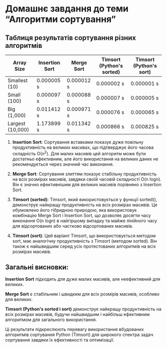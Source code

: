 # Домашнє завдання до теми “Алгоритми сортування”

## Таблиця результатів сортування різних алгоритмів

| Array Size       | Insertion Sort | Merge Sort | Timsort (Python's sorted) | Timsort (Python's sort) |
| ---------------- | -------------- | ---------- | ------------------------- | ----------------------- |
| Smallest (10)    | 0.000005 s     | 0.000012 s | 0.000002 s                | 0.000001 s              |
| Small (100)      | 0.000097 s     | 0.000088 s | 0.000007 s                | 0.000005 s              |
| Big (1,000)      | 0.011412 s     | 0.000971 s | 0.000076 s                | 0.000065 s              |
| Largest (10,000) | 1.173899 s     | 0.011342 s | 0.000866 s                | 0.000825 s              |

1. **Insertion Sort**: Сортування вставками показує дуже повільну продуктивність
   на великих масивах, що підтверджує його часова складність O($n^2$). Для малих
   масивів цей алгоритм може бути достатньо ефективним, але його використання на
   великих даних не рекомендується через значний час виконання.

2. **Merge Sort**: Сортування злиттям показує стабільну продуктивність на всіх
   розмірах масивів, завдяки своїй часовій складності O(n logn). Він є значно
   ефективнішим для великих масивів порівняно з Insertion Sort.

3. **Timsort (sorted)**: Timsort, який використовується у функції sorted(),
   демонструє найкращу продуктивність на всіх розмірах масивів. Це обумовлено
   його гібридною природою, яка використовує комбінацію Merge Sort і Insertion
   Sort, що дозволяє досягти часу виконання O(n logn) в найгіршому випадку та
   майже лінійного часу для відсортованих або частково відсортованих масивів.

4. **Timsort (sort)**: Цей варіант Timsort, що використовується методом sort,
   має аналогічну продуктивність з Timsort (методом sorted). Він також є
   найшвидшим серед усіх протестованих алгоритмів на всіх розмірах масивів.

## Загальні висновки:

**Insertion Sort** підходить для дуже малих масивів, але неефективний для
великих.

**Merge Sort** є стабільним і швидким для всіх розмірів масивів, особливо для
великих.

**Timsort (Python's sorted і sort)** демонструє найкращу продуктивність на всіх
розмірах масивів, будучи найшвидшим і найбільш ефективним алгоритмом для
загального використання.

Ці результати підкреслюють перевагу використання вбудованих алгоритмів
сортування Python (Timsort) для широкого спектра задач сортування завдяки їх
ефективності та оптимізації.
